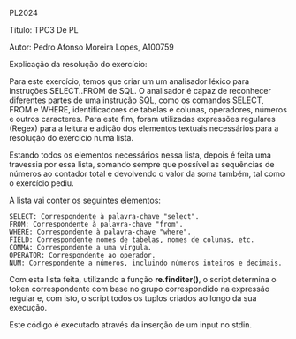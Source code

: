 PL2024

Título: TPC3 De PL

Autor: Pedro Afonso Moreira Lopes, A100759

Explicação da resolução do exercício:

Para este exercício, temos que criar um um analisador léxico para instruções SELECT..FROM de SQL. O analisador é capaz de reconhecer diferentes partes de uma instrução SQL, como os comandos SELECT, FROM e WHERE, identificadores de tabelas e colunas, operadores, números e outros caracteres. Para este fim, foram utilizadas expressões regulares (Regex) para a leitura e adição dos elementos textuais necessários para a resolução do exercício numa lista.

Estando todos os elementos necessários nessa lista, depois é feita uma travessia por essa lista, somando sempre que possível as sequências de números ao contador total e devolvendo o valor da soma também, tal como o exercício pediu.

A lista vai conter os seguintes elementos:

    SELECT: Correspondente à palavra-chave "select".
    FROM: Correspondente à palavra-chave "from".
    WHERE: Correspondente à palavra-chave "where".
    FIELD: Correspondente nomes de tabelas, nomes de colunas, etc.
    COMMA: Correspondente a uma vírgula.
    OPERATOR: Correspondente ao operador.
    NUM: Correspondente a números, incluindo números inteiros e decimais.

Com esta lista feita, utilizando a função **re.finditer()**, o script determina o token correspondente com base no grupo correspondido na expressão regular e, com isto, o script todos os tuplos criados ao longo da sua execução.

Este código é executado através da inserção de um input no stdin.

